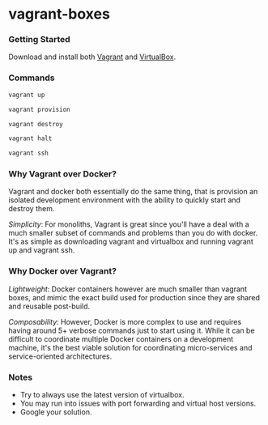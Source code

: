 # vagrant-boxes

### Getting Started
Download and install both [Vagrant](https://www.vagrantup.com/downloads.html)
and [VirtualBox](https://www.virtualbox.org/wiki/Downloads).

### Commands
```bash
vagrant up
```

```bash
vagrant provision
```

```bash
vagrant destroy
```

```bash
vagrant halt
```

```bash
vagrant ssh
```

### Why Vagrant over Docker?
Vagrant and docker both essentially do the same thing, that is provision
an isolated development environment with the ability to quickly start and
destroy them.

*Simplicity*: For monoliths, Vagrant is great since you'll have a deal with
a much smaller subset of commands and problems than you do with docker. It's
as simple as downloading vagrant and virtualbox and running vagrant up and
vagrant ssh.


### Why Docker over Vagrant?
*Lightweight*: Docker containers however are much smaller than vagrant boxes, and mimic the
exact build used for production since they are shared and reusable post-build.

*Composability*: However, Docker is more complex to use and requires having around 5+ verbose
commands just to start using it. While it can be difficult to coordinate multiple
Docker containers on a development machine, it's the best viable solution
for coordinating micro-services and service-oriented architectures.


### Notes
- Try to always use the latest version of virtualbox.
- You may run into issues with port forwarding and virtual host versions.
- Google your solution.
